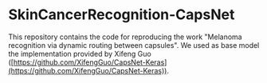 # SkinCancerRecognition-CapsNet
This repository contains the code for reproducing the work "Melanoma recognition via dynamic routing between capsules". We used as base model the implementation provided by Xifeng Guo ([https://github.com/XifengGuo/CapsNet-Keras](https://github.com/XifengGuo/CapsNet-Keras)).
